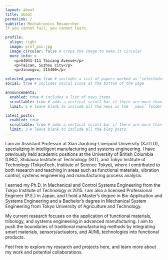 ```yaml
---
layout: about
title: about
permalink: /
subtitle: Mechatronics Resaercher  
If you cannot fail, you cannot learn.

profile:
  align: right
  image: prof_pic.jpg
  image_circular: false # crops the image to make it circular
  more_info: >
    <p>A4041-111 Taicang Avenue</p>
    <p>Taican, Suzhou city</p>
    <p>Jinangsu, 215400</p>

selected_papers: true # includes a list of papers marked as "selected={true}"
social: true # includes social icons at the bottom of the page

announcements:
  enabled: true # includes a list of news items
  scrollable: true # adds a vertical scroll bar if there are more than 3 news items
  limit: 5 # leave blank to include all the news in the `_news` folder

latest_posts:
  enabled: true
  scrollable: true # adds a vertical scroll bar if there are more than 3 new posts items
  limit: 3 # leave blank to include all the blog posts
---
```


I am an Assistant Professor at Xian Jiaotong-Liverpool University (XJTLU), specializing in intelligent manufacturing and systems engineering. I have previously held academic positions at the University of British Columbia (UBC), Shibaura Institute of Technology (SIT), and Tokyo Institute of Technology (TokyoTech, Institute of Science Tokyo), where I contributed to both research and teaching in areas such as functional materials, vibration control, systems engineering and manufacturing process analysis.

I earned my Ph.D. in Mechanical and Control Systems Engineering from the Tokyo Institute of Technology in 2015. I am also a licensed Professional Engineer (P.E.) in Japan, and I hold a Master’s degree in Bio-Application and Systems Engineering and a Bachelor’s degree in Mechanical System Engineering from Tokyo University of Agriculture and Technology.

My current research focuses on the application of functional materials, tribology, and systems engineering in advanced manufacturing. I aim to push the boundaries of traditional manufacturing methods by integrating smart materials, sensors/actuators, and AI/ML technologies into functional products.

Feel free to explore my research and projects here, and learn more about my work and potential collaborations.


<!-- Write your biography here. Tell the world about yourself. Link to your favorite [subreddit](http://reddit.com). You can put a picture in, too. The code is already in, just name your picture `prof_pic.jpg` and put it in the `img/` folder.

Put your address / P.O. box / other info right below your picture. You can also disable any of these elements by editing `profile` property of the YAML header of your `_pages/about.md`. Edit `_bibliography/papers.bib` and Jekyll will render your [publications page](/al-folio/publications/) automatically.

Link to your social media connections, too. This theme is set up to use [Font Awesome icons](https://fontawesome.com/) and [Academicons](https://jpswalsh.github.io/academicons/), like the ones below. Add your Facebook, Twitter, LinkedIn, Google Scholar, or just disable all of them.
-->
